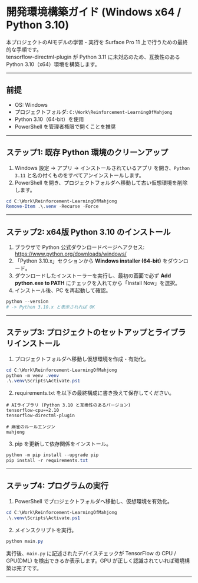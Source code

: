 # 開発環境構築ガイド (Windows x64 / Python 3.10)

本プロジェクトのAIモデルの学習・実行を Surface Pro 11 上で行うための最終的な手順です。  
tensorflow-directml-plugin が Python 3.11 に未対応のため、互換性のある Python 3.10（x64）環境を構築します。

---

## 前提
- OS: Windows
- プロジェクトフォルダ: `C:\Work\Reinforcement-LearningOfMahjong`
- Python 3.10（64-bit）を使用
- PowerShell を管理者権限で開くことを推奨

---

## ステップ1: 既存 Python 環境のクリーンアップ

1. Windows 設定 → アプリ → インストールされているアプリ を開き、`Python 3.11` と名の付くものをすべてアンインストールします。  
2. PowerShell を開き、プロジェクトフォルダへ移動して古い仮想環境を削除します。

```powershell
cd C:\Work\Reinforcement-LearningOfMahjong
Remove-Item .\.venv -Recurse -Force
```

---

## ステップ2: x64版 Python 3.10 のインストール

1. ブラウザで Python 公式ダウンロードページへアクセス:  
   https://www.python.org/downloads/windows/
2. 「Python 3.10.x」セクションから **Windows installer (64-bit)** をダウンロード。
3. ダウンロードしたインストーラーを実行し、最初の画面で必ず **Add python.exe to PATH** にチェックを入れてから「Install Now」を選択。
4. インストール後、PC を再起動して確認。

```powershell
python --version
# -> Python 3.10.x と表示されれば OK
```

---

## ステップ3: プロジェクトのセットアップとライブラリインストール

1. プロジェクトフォルダへ移動し仮想環境を作成・有効化。

```powershell
cd C:\Work\Reinforcement-LearningOfMahjong
python -m venv .venv
.\.venv\Scripts\Activate.ps1
```

2. requirements.txt を以下の最終構成に書き換えて保存してください。

```text
# AIライブラリ (Python 3.10 と互換性のあるバージョン)
tensorflow-cpu==2.10
tensorflow-directml-plugin

# 麻雀のルールエンジン
mahjong
```

3. pip を更新して依存関係をインストール。

```powershell
python -m pip install --upgrade pip
pip install -r requirements.txt
```

---

## ステップ4: プログラムの実行

1. PowerShell でプロジェクトフォルダへ移動し、仮想環境を有効化。

```powershell
cd C:\Work\Reinforcement-LearningOfMahjong
.\.venv\Scripts\Activate.ps1
```

2. メインスクリプトを実行。

```powershell
python main.py
```

実行後、`main.py` に記述されたデバイスチェックが TensorFlow の CPU / GPU(DML) を検出できるか表示します。GPU が正しく認識されていれば環境構築は完了です。

---